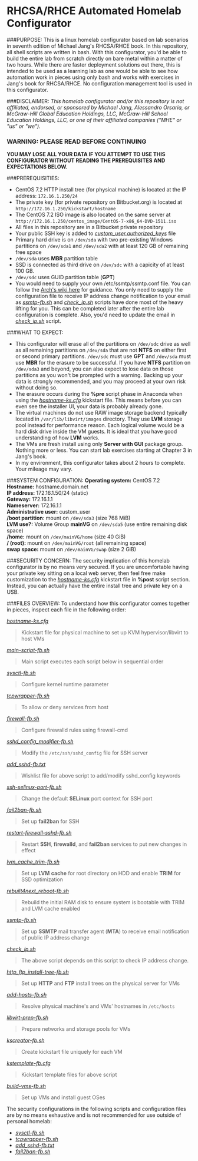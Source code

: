 RHCSA/RHCE Automated Homelab Configurator
=========================================

###PURPOSE:
This is a linux homelab configurator based on lab scenarios in seventh edition of Michael Jang's RHCSA/RHCE book. In this repository, all shell scripts are written in bash. With this configurator, you'd be able to build the entire lab from scratch directly on bare metal within a matter of two hours. While there are faster deployment solutions out there, this is intended to be used as a learning lab as one would be able to see how automation work in pieces using only bash and works with exercises in Jang's book for RHCSA/RHCE. No configuration management tool is used in this configurator.


###DISCLAIMER:
*This homelab configurator and/or this repository is not affiliated, endorsed, or sponsored by Michael Jang, Alessandro Orsaria, or McGraw-Hill Global Education Holdings, LLC, McGraw-Hill School Education Holdings, LLC, or one of their affiliated companies ("MHE" or "us" or "we").*


### WARNING: PLEASE READ BEFORE CONTINUING
**YOU MAY LOSE ALL YOUR DATA IF YOU ATTEMPT TO USE THIS CONFIGURATOR WITHOUT READING THE PREREQUISITES AND EXPECTATIONS BELOW.**


###PREREQUISITIES:
- CentOS 7.2 HTTP install tree (for physical machine) is located at the IP address:  `172.16.1.250/24`
- The private key (for private repository on Bitbucket.org) is located at `http://172.16.1.250/kickstart/hostname`
- The CentOS 7.2 ISO image is also located on the same server at `http://172.16.1.250/centos_image/CentOS-7-x86_64-DVD-1511.iso`
- All files in this repository are in a Bitbucket private repository
- Your public SSH key is added to [*custom_user.authorized_keys*](./custom_user.authorized_keys) file
- Primary hard drive is on `/dev/sda` with two pre-existing Windows partitions on `/dev/sda1` and `/dev/sda2` with at least 120 GB of remaining free space
- `/dev/sda` uses **MBR** partition table
- SSD is connected as third drive on `/dev/sdc` with a capicity of at least 100 GB. 
- `/dev/sdc` uses GUID partition table (**GPT**)
- You would need to supply your own /etc/ssmtp/ssmtp.conf file. You can follow the [Arch's wiki here](https://wiki.archlinux.org/index.php/SSMTP) for guidance. You only need to supply the configuration file to receive IP address change notification to your email as [*ssmtp-fb.sh*](./ssmtp-fb.sh) and [*check_ip.sh*](./check_ip.sh) scripts have done most of the heavy lifting for you. This can be completed later after the entire lab configuration is complete. Also, you'd need to update the email in [*check_ip.sh*](./check_ip.sh) script.


###WHAT TO EXPECT:
- This configurator will erase all of the partitions on `/dev/sdc` drive as well as all remaining partitions on `/dev/sda` that are not **NTFS** on either first or second primary partitions. `/dev/sdc` must use **GPT** and `/dev/sda` must use **MBR** for the erasure to be successful. If you have **NTFS** partition on `/dev/sda3` and beyond, you can also expect to lose data on those partitions as you won't be prompted with a warning. Backing up your data is strongly recommended, and you may proceed at your own risk without doing so. 
- The erasure occurs during the **%pre** script phase in Anaconda when using the [*hostname-ks.cfg*](./hostname-ks.cfg) kickstart file. This means before you can even see the installer UI, your data is probably already gone.
- The virtual machines do not use RAW image storage backend typically located in `/var/lib/libvirt/images` directory. They use **LVM** storage pool instead for performance reason. Each logical volume would be a hard disk drive inside the VM guests. It is ideal that you have good understanding of how **LVM** works.
- The VMs are fresh install using only **Server with GUI** package group. Nothing more or less. You can start lab exercises starting at Chapter 3 in Jang's book.
- In my environment, this configurator takes about 2 hours to complete. Your mileage may vary.


###SYSTEM CONFIGURATION:
**Operating system:** CentOS 7.2  
**Hostname:** hostname.domain.net  
**IP address:** 172.16.1.50/24 (static)  
**Gateway:** 172.16.1.1  
**Nameserver:** 172.16.1.1  
**Administrative user:** custom_user  
**/boot partition**: mount on `/dev/sda3` (size 768 MiB)  
**LVM use?:** Volume Group **mainVG** on `/dev/sda5` (use entire remaining disk space)  
**/home:** mount on `/dev/mainVG/home` (size 40 GiB)  
**/ (root):** mount on `/dev/mainVG/root` (all remaining space)  
**swap space:** mount on `/dev/mainVG/swap` (size 2 GiB)


###SECURITY CONCERN: 
The security implication of this homelab configurator is by no means very secured. If you are uncomfortable having your private key sitting on a local web server, then feel free make customization to the [*hostname-ks.cfg*](./hostname-ks.cfg) kickstart file in **%post** script section. Instead, you can actually have the entire install tree and private key on a USB. 


###FILES OVERVIEW: 
To understand how this configurator comes together in pieces, inspect each file in the following order:

*[hostname-ks.cfg](./hostname-ks.cfg)*
  > Kickstart file for physical machine to set up KVM hypervisor/libvirt to host VMs
  
*[main-script-fb.sh](./main-script-fb.sh)*
  > Main script executes each script below in sequential order
  
*[sysctl-fb.sh](./sysctl-fb.sh)*
  > Configure kernel runtime parameter
  
*[tcpwrapper-fb.sh](tcpwrapper-fb.sh)*
  > To allow or deny services from host
  
*[firewall-fb.sh](./firewall-fb.sh)*
  > Configure firewalld rules using firewall-cmd
  
*[sshd_config_modifier-fb.sh](./sshd_config_modifier-fb.sh)*
  > Modify the `/etc/ssh/sshd_config` file for SSH server
  
*[add_sshd-fb.txt](./add_sshd-fb.txt)*
  > Wishlist file for above script to add/modify sshd_config keywords
  
*[ssh-selinux-port-fb.sh](./ssh-selinux-port-fb.sh)*
  > Change the default **SELinux** port context for SSH port 
  
*[fail2ban-fb.sh](./fail2ban-fb.sh)*
  > Set up **fail2ban** for SSH
  
*[restart-firewall-sshd-fb.sh](./restart-firewall-sshd-fb.sh)*
  > Restart **SSH**, **firewalld**, and **fail2ban** services to put new changes in effect
  
*[lvm_cache_trim-fb.sh](./lvm_cache_trim-fb.sh)*
  > Set up **LVM** **cache** for root directory on HDD and enable **TRIM** for SSD optimization
  
*[rebuilt4next_reboot-fb.sh](./rebuilt4next_reboot-fb.sh)*
  > Rebuild the initial RAM disk to ensure system is bootable with TRIM and LVM cache enabled
  
*[ssmtp-fb.sh](./ssmtp-fb.sh)*
  > Set up **SSMTP** mail transfer agent (**MTA**) to receive email notification of public IP address change
  
*[check_ip.sh](./check_ip.sh)*
  > The above script depends on this script to check IP address change.
  
*[http_ftp_install-tree-fb.sh](./http_ftp_install-tree-fb.sh)*
  > Set up **HTTP** and **FTP** install trees on the physical server for VMs
  
*[add-hosts-fb.sh](./add-hosts-fb.sh)*
  > Resolve physical machine's and VMs' hostnames in `/etc/hosts`
  
*[libvirt-prep-fb.sh](./libvirt-prep-fb.sh)*
  > Prepare networks and storage pools for VMs
  
*[kscreator-fb.sh](./kscreator-fb.sh)*
  > Create kickstart file uniquely for each VM
  
*[kstemplate-fb.cfg](./kstemplate-fb.cfg)*
  > Kickstart template files for above script
  
*[build-vms-fb.sh](./build-vms-fb.sh)*
  > Set up VMs and install guest OSes
  
The security configurations in the following scripts and configuration files are by no means exhaustive and is not recommended for use outside of personal homelab:

- *[sysctl-fb.sh](./sysctl-fb.sh)* 
- *[tcpwrapper-fb.sh](tcpwrapper-fb.sh)* 
- *[add_sshd-fb.txt](./add_sshd-fb.txt)*
- *[fail2ban-fb.sh](./fail2ban-fb.sh)*
